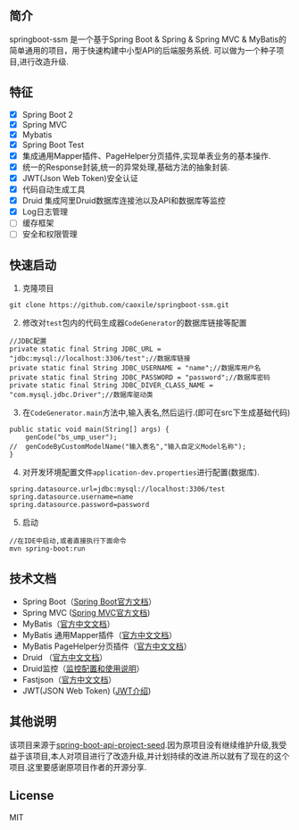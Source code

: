 ## 简介
springboot-ssm 是一个基于Spring Boot & Spring & Spring MVC & MyBatis的简单通用的项目，用于快速构建中小型API的后端服务系统. 可以做为一个种子项目,进行改造升级.

## 特征
- [x] Spring Boot 2                                                                 
- [x] Spring MVC 		 		
- [x] Mybatis                
- [x] Spring Boot Test
- [x] 集成通用Mapper插件、PageHelper分页插件,实现单表业务的基本操作.
- [x] 统一的Response封装,统一的异常处理,基础方法的抽象封装.
- [x] JWT(Json Web Token)安全认证
- [x] 代码自动生成工具
- [x] Druid 集成阿里Druid数据库连接池以及API和数据库等监控            		
- [x] Log日志管理
- [ ] 缓存框架
- [ ] 安全和权限管理

## 快速启动
1. 克隆项目
```
git clone https://github.com/caoxile/springboot-ssm.git
```
2. 修改对```test```包内的代码生成器```CodeGenerator```的数据库链接等配置
```
//JDBC配置
private static final String JDBC_URL = "jdbc:mysql://localhost:3306/test";//数据库链接
private static final String JDBC_USERNAME = "name";//数据库用户名
private static final String JDBC_PASSWORD = "password";//数据库密码
private static final String JDBC_DIVER_CLASS_NAME = "com.mysql.jdbc.Driver";//数据库驱动类
```
3. 在```CodeGenerator.main```方法中,输入表名,然后运行.(即可在src下生成基础代码)
```
public static void main(String[] args) {
    genCode("bs_ump_user");
//  genCodeByCustomModelName("输入表名","输入自定义Model名称");
}
```
4. 对开发环境配置文件```application-dev.properties```进行配置(数据库).
``` 
spring.datasource.url=jdbc:mysql://localhost:3306/test
spring.datasource.username=name
spring.datasource.password=password
```
5. 启动
```
//在IDE中启动,或者直接执行下面命令
mvn spring-boot:run
```


## 技术文档
- Spring Boot（[Spring Boot官方文档](https://spring.io/projects/spring-boot)）
- Spring MVC ([Spring MVC官方文档](https://docs.spring.io/spring/docs/current/spring-framework-reference/web.html))
- MyBatis（[官方中文文档](http://www.mybatis.org/mybatis-3/zh/index.html)）
- MyBatis 通用Mapper插件（[官方中文文档](https://mapperhelper.github.io/docs/)）
- MyBatis PageHelper分页插件（[官方中文文档](https://github.com/pagehelper/Mybatis-PageHelper/blob/master/README_zh.md)）
- Druid （[官方中文文档](https://github.com/alibaba/druid/wiki/%E5%B8%B8%E8%A7%81%E9%97%AE%E9%A2%98)）
- Druid监控（[监控配置和使用说明](https://www.caoxile.com/blog/2018/07/spring-boot-1-druid%E7%9B%91%E6%8E%A7)）
- Fastjson（[官方中文文档](https://github.com/alibaba/fastjson/wiki/Quick-Start-CN)）
- JWT(JSON Web Token) ([JWT介绍](https://www.caoxile.com/blog/2018/07/json-web-token))

## 其他说明
该项目来源于[spring-boot-api-project-seed](https://github.com/lihengming/spring-boot-api-project-seed).因为原项目没有继续维护升级,我受益于该项目,本人对项目进行了改造升级,并计划持续的改进.所以就有了现在的这个项目.这里要感谢原项目作者的开源分享.

## License
MIT



